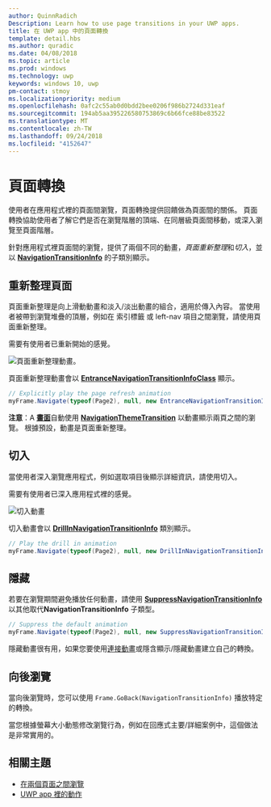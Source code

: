 ```yaml
---
author: QuinnRadich
Description: Learn how to use page transitions in your UWP apps.
title: 在 UWP app 中的頁面轉換
template: detail.hbs
ms.author: quradic
ms.date: 04/08/2018
ms.topic: article
ms.prod: windows
ms.technology: uwp
keywords: windows 10, uwp
pm-contact: stmoy
ms.localizationpriority: medium
ms.openlocfilehash: 0afc2c55ab0d0bdd2bee0206f986b2724d331eaf
ms.sourcegitcommit: 194ab5aa395226580753869c6b66fce88be83522
ms.translationtype: MT
ms.contentlocale: zh-TW
ms.lasthandoff: 09/24/2018
ms.locfileid: "4152647"
---
```

# <a name="page-transitions"></a>頁面轉換

使用者在應用程式裡的頁面間瀏覽，頁面轉換提供回饋做為頁面間的關係。 頁面轉換協助使用者了解它們是否在瀏覽階層的頂端、在同層級頁面間移動，或深入瀏覽至頁面階層。

針對應用程式裡頁面間的瀏覽，提供了兩個不同的動畫，*頁面重新整理*和*切入*，並以 [**NavigationTransitionInfo**](https://docs.microsoft.com/uwp/api/windows.ui.xaml.media.animation.navigationtransitioninfo) 的子類別顯示。

## <a name="page-refresh"></a>重新整理頁面

頁面重新整理是向上滑動動畫和淡入/淡出動畫的組合，適用於傳入內容。 當使用者被帶到瀏覽堆疊的頂層，例如在 索引標籤 或 left-nav 項目之間瀏覽，請使用頁面重新整理。

需要有使用者已重新開始的感覺。

![頁面重新整理動畫。](images/page-refresh.gif)

頁面重新整理動畫會以 [**EntranceNavigationTransitionInfoClass**](https://docs.microsoft.com/uwp/api/windows.ui.xaml.media.animation.entrancenavigationtransitioninfo) 顯示。

```csharp
// Explicitly play the page refresh animation
myFrame.Navigate(typeof(Page2), null, new EntranceNavigationTransitionInfo());

```

**注意**：A [**畫面**](https://docs.microsoft.com/uwp/api/windows.ui.xaml.controls.frame)自動使用 [**NavigationThemeTransition**](https://docs.microsoft.com/uwp/api/windows.ui.xaml.media.animation.navigationthemetransition) 以動畫顯示兩頁之間的瀏覽。 根據預設，動畫是頁面重新整理。

## <a name="drill"></a>切入

當使用者深入瀏覽應用程式，例如選取項目後顯示詳細資訊，請使用切入。

需要有使用者已深入應用程式裡的感覺。

![切入動畫](images/drill.gif)

切入動畫會以 [**DrillInNavigationTransitionInfo**](https://docs.microsoft.com/uwp/api/windows.ui.xaml.media.animation.drillinnavigationtransitioninfo) 類別顯示。

```csharp
// Play the drill in animation
myFrame.Navigate(typeof(Page2), null, new DrillInNavigationTransitionInfo());
```

## <a name="suppress"></a>隱藏

若要在瀏覽期間避免播放任何動畫，請使用 [**SuppressNavigationTransitionInfo**](https://docs.microsoft.com/uwp/api/windows.ui.xaml.media.animation.suppressnavigationtransitioninfo) 以其他取代**NavigationTransitionInfo** 子類型。

```csharp
// Suppress the default animation
myFrame.Navigate(typeof(Page2), null, new SuppressNavigationTransitionInfo());
```

隱藏動畫很有用，如果您要使用[連接動畫](connected-animation.md)或隱含顯示/隱藏動畫建立自己的轉換。

## <a name="backwards-navigation"></a>向後瀏覽

當向後瀏覽時，您可以使用 `Frame.GoBack(NavigationTransitionInfo)` 播放特定的轉換。

當您根據螢幕大小動態修改瀏覽行為，例如在回應式主要/詳細案例中，這個做法是非常實用的。

## <a name="related-topics"></a>相關主題

- [在兩個頁面之間瀏覽](../basics/navigate-between-two-pages.md)
- [UWP app 裡的動作](index.md)
